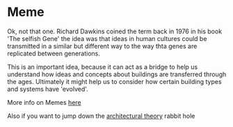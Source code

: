 # Meme
Ok, not that one. Richard Dawkins coined the term back in 1976 in his book 'The selfish Gene' the idea was that ideas in human cultures could be transmitted in a similar but different way to the way thta genes are replicated between generations.

This is an important idea, because it can act as a bridge to help us understand how ideas and concepts about buildings are transferred through the ages. Ultimately it might help us to consider how certain building types and systems have 'evolved'.

More info on Memes [here](https://en.wikipedia.org/wiki/Meme)

Also if you want to jump down the [architectural theory](https://www.google.dk/books/edition/A_Theory_of_Architecture/FV_0_RHD4cQC?hl=en) rabbit hole
